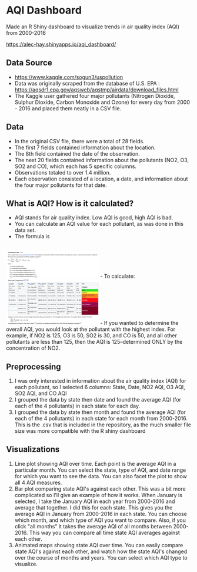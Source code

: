 # AQI Dashboard
Made an R Shiny dashboard to visualize trends in air quality index (AQI) from 2000-2016

https://alec-hay.shinyapps.io/aqi_dashboard/

## Data Source
- https://www.kaggle.com/sogun3/uspollution
- Data was originally scraped from the database of U.S. EPA : https://aqsdr1.epa.gov/aqsweb/aqstmp/airdata/download_files.html
- The Kaggle user gathered four major pollutants (Nitrogen Dioxide, Sulphur Dioxide, Carbon Monoxide and Ozone) for every day from 2000 - 2016 and placed them neatly in a CSV file.

## Data
- In the original CSV file, there were a total of 28 fields. 
- The first 7 fields contained information about the location.
- The 8th field contained the date of the observation.
- The next 20 fields contained information about the pollutants (NO2, O3, SO2 and CO), which each has 5 specific columns. 
- Observations totaled to over 1.4 million.
- Each observation consisted of a location, a date, and information about the four major pollutants for that date.

## What is AQI? How is it calculated?
- AQI stands for air quality index. Low AQI is good, high AQI is bad.
- You can calculate an AQI value for each pollutant, as was done in this data set.
- The formula is 
<br>
<img src="https://github.com/alechay/aqi_dashboard/blob/master/readme_images/Calculate_AQI.png" width=50% height=50% />
- To calculate:
<br>
<img src="https://github.com/alechay/aqi_dashboard/blob/master/readme_images/AQI_Table.png" width=50% height=50% />
- If you wanted to determine the overall AQI, you would look at the pollutant with the highest index.  For example, if NO2 is 125, O3 is 50, SO2 is 30, and CO is 50, and all other pollutants are less than 125, then the AQI is 125–determined ONLY by the concentration of NO2.

## Preprocessing
1. I was only interested in information about the air quality index (AQI) for each pollutant, so I selected 6 columns: State, Date, NO2 AQI, O3 AQI, SO2 AQI, and CO AQI
2. I grouped the data by state then date and found the average AQI (for each of the 4 pollutants) in each state for each day.
3. I grouped the data by state then month and found the average AQI (for each of the 4 pollutants) in each state for each month from 2000-2016. This is the .csv that is included in the repository, as the much smaller file size was more compatible with the R shiny dashboard

## Visualizations
1. Line plot showing AQI over time. Each point is the average AQI in a particular month. You can select the state, type of AQI, and date range for which you want to see the data. You can also facet the plot to show all 4 AQI measures.
2. Bar plot comparing state AQI's against each other. This was a bit more complicated so I'll give an example of how it works. When January is selected, I take the January AQI in each year from 2000-2016 and average that together. I did this for each state. This gives you the average AQI in January from 2000-2016 in each state. You can choose which month, and which type of AQI you want to compare. Also, if you click "all months" it takes the average AQI of all months between 2000-2016. This way you can compare all time state AQI averages against each other.
3. Animated maps showing state AQI over time. You can easily compare state AQI's against each other, and watch how the state AQI's changed over the course of months and years. You can select which AQI type to visualize.
